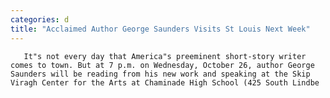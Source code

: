 ```yaml
---
categories: d
title: "Acclaimed Author George Saunders Visits St Louis Next Week"
---
```


      
      

      
       It"s not every day that America"s preeminent short-story writer comes to town. But at 7 p.m. on Wednesday, October 26, author George Saunders will be reading from his new work and speaking at the Skip Viragh Center for the Arts at Chaminade High School (425 South Lindbe